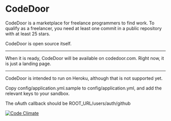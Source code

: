 CodeDoor
========

CodeDoor is a marketplace for freelance programmers to find work.  To qualify as a freelancer, you need at least one commit in a public repository with at least 25 stars.

CodeDoor is open source itself.

---------------

When it is ready, CodeDoor will be available on codedoor.com.  Right now, it is just a landing page.

---------------

CodeDoor is intended to run on Heroku, although that is not supported yet.

Copy config/application.yml.sample to config/application.yml, and add the relevant keys to your sandbox.

The oAuth callback should be ROOT_URL/users/auth/github

[![Code Climate](https://codeclimate.com/github/CodeDoor/codedoor.png)](https://codeclimate.com/github/CodeDoor/codedoor)
